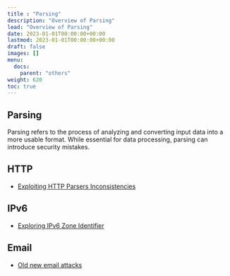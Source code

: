 ```yaml
---
title : "Parsing"
description: "Overview of Parsing"
lead: "Overview of Parsing"
date: 2023-01-01T00:00:00+00:00
lastmod: 2023-01-01T00:00:00+00:00
draft: false
images: []
menu:
  docs:
    parent: "others"
weight: 620
toc: true
---
```


## Parsing

Parsing refers to the process of analyzing and converting input data into a more usable format. While essential for data processing, parsing can introduce security mistakes.

## HTTP

- [Exploiting HTTP Parsers Inconsistencies](https://rafa.hashnode.dev/exploiting-http-parsers-inconsistencies)

## IPv6

- [Exploring IPv6 Zone Identifier](https://blog.slonser.info/posts/ipv6-zones/)

## Email

- [Old new email attacks](https://blog.slonser.info/posts/email-attacks/)